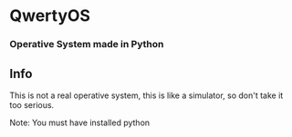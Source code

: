 # QwertyOS
### Operative System made in Python

## Info
This is not a real operative system, this is like a simulator, so don't take it too serious.

Note: You must have installed python
